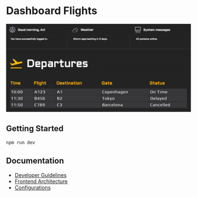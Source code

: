 # Dashboard Flights

![alt text](./public/dashboard.png)

## Getting Started

```bash
npm run dev
```

## Documentation

- [Developer Guidelines](documentation/Developer-Guidelines.md)
- [Frontend Architecture](documentation/Frontend-Architecture.md)
- [Configurations](documentation/Configurations.md)
